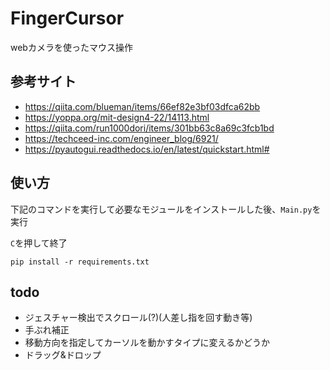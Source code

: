 # FingerCursor
webカメラを使ったマウス操作
## 参考サイト
- https://qiita.com/blueman/items/66ef82e3bf03dfca62bb
- https://yoppa.org/mit-design4-22/14113.html
- https://qiita.com/run1000dori/items/301bb63c8a69c3fcb1bd
- https://techceed-inc.com/engineer_blog/6921/
- https://pyautogui.readthedocs.io/en/latest/quickstart.html#
## 使い方
下記のコマンドを実行して必要なモジュールをインストールした後、`Main.py`を実行

`C`を押して終了
```
pip install -r requirements.txt
```
## todo
- ジェスチャー検出でスクロール(?)(人差し指を回す動き等)
- 手ぶれ補正
- 移動方向を指定してカーソルを動かすタイプに変えるかどうか
- ドラッグ&ドロップ
